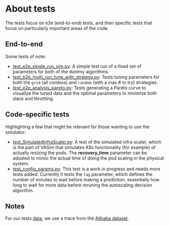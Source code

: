 # About tests

The tests focus on e2e (end-to-end) tests, and then specific tests that focus on particularly important areas of the code.

## End-to-end

Some tests of note:

* [test_e2e_single_run_sim.py](test_e2e_single_run_sim.py): A simple test run of a fixed set of parameters for both of the dummy algorithms.
* [test_e2e_multi_run_tune_with_strategy.py](test_e2e_multi_run_tune_with_strategy.py): Tests tuning parameters for both the `grid` (all combos) and `random` (with a max # to try) strategies.
* [test_e2e_analysis_pareto.py](test_e2e_analysis_pareto.py): Tests generating a Pareto curve to visualize the tuned data and the optimal parameters to minimize both slack and throttling.

## Code-specific tests

Highlighting a few that might be relevant for those wanting to use the simulator:

* [test_SimulatedInfraScaler.py](test_SimulatedInfraScaler.py): A test of the simulated infra scaler, which is the part of VASim that simulates K8s functionality (for example) of actually resizing the pods. The **recovery_time** parameter can be adusted to mimic the actual time of doing the pod scaling in the physical system.
* [test_config_params.py](test_config_params.py): This test is a work in progress and needs more tests added. Currently it tests the `lag` parameter, which defines the number of minutes to wait before making a prediction, essentially how long to wait for more data before reruning the autoscaling decision algorithm.

## Notes

For our tests [data](test_data/), we use a trace from the [Alibaba dataset](https://github.com/alibaba/clusterdata).
